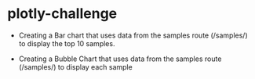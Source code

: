 # plotly-challenge

* Creating a Bar chart that uses data from the samples route (/samples/) to display the top 10 samples.


* Creating a Bubble Chart that uses data from the samples route (/samples/) to display each sample
